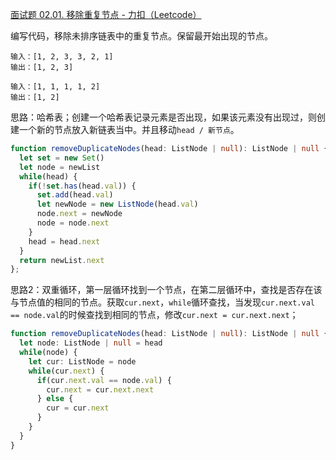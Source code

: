 [面试题 02.01. 移除重复节点 - 力扣（Leetcode）](https://leetcode.cn/problems/remove-duplicate-node-lcci/description/)

编写代码，移除未排序链表中的重复节点。保留最开始出现的节点。

```
输入：[1, 2, 3, 3, 2, 1]
输出：[1, 2, 3]

输入：[1, 1, 1, 1, 2]
输出：[1, 2]
```

思路：哈希表；创建一个哈希表记录元素是否出现，如果该元素没有出现过，则创建一个新的节点放入新链表当中。并且移动`head / 新节点`。

```typescript
function removeDuplicateNodes(head: ListNode | null): ListNode | null {let newList = new ListNode()
  let set = new Set()
  let node = newList
  while(head) {
    if(!set.has(head.val)) {
      set.add(head.val)
      let newNode = new ListNode(head.val)
      node.next = newNode
      node = node.next
    }
    head = head.next
  }
  return newList.next
};
```

思路2：双重循环，第一层循环找到一个节点，在第二层循环中，查找是否存在该与节点值的相同的节点。获取`cur.next`，`while`循环查找，当发现`cur.next.val == node.val`的时候查找到相同的节点，修改`cur.next = cur.next.next`；

```typescript
function removeDuplicateNodes(head: ListNode | null): ListNode | null {
  let node: ListNode | null = head
  while(node) {
    let cur: ListNode = node
    while(cur.next) {
      if(cur.next.val == node.val) {
        cur.next = cur.next.next
      } else {
        cur = cur.next
      }
    }
  }
}
```

